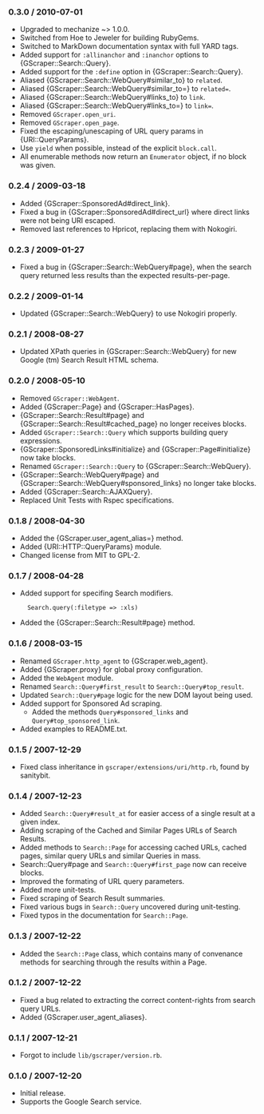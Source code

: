 ### 0.3.0 / 2010-07-01

* Upgraded to mechanize ~> 1.0.0.
* Switched from Hoe to Jeweler for building RubyGems.
* Switched to MarkDown documentation syntax with full YARD tags.
* Added support for `:allinanchor` and `:inanchor` options to
  {GScraper::Search::Query}.
* Added support for the `:define` option in {GScraper::Search::Query}.
* Aliased {GScraper::Search::WebQuery#similar_to} to `related`.
* Aliased {GScraper::Search::WebQuery#similar_to=} to `related=`.
* Aliased {GScraper::Search::WebQuery#links_to} to `link`.
* Aliased {GScraper::Search::WebQuery#links_to=} to `link=`.
* Removed `GScraper.open_uri`.
* Removed `GScraper.open_page`.
* Fixed the escaping/unescaping of URL query params in {URI::QueryParams}.
* Use `yield` when possible, instead of the explicit `block.call`.
* All enumerable methods now return an `Enumerator` object, if no block was
  given.

### 0.2.4 / 2009-03-18

* Added {GScraper::SponsoredAd#direct_link}.
* Fixed a bug in {GScraper::SponsoredAd#direct_url} where direct links
  were not being URI escaped.
* Removed last references to Hpricot, replacing them with Nokogiri.

### 0.2.3 / 2009-01-27

* Fixed a bug in {GScraper::Search::WebQuery#page}, when the search query
  returned less results than the expected results-per-page.

### 0.2.2 / 2009-01-14

* Updated {GScraper::Search::WebQuery} to use Nokogiri properly.

### 0.2.1 / 2008-08-27

* Updated XPath queries in {GScraper::Search::WebQuery} for new Google (tm)
  Search Result HTML schema.

### 0.2.0 / 2008-05-10

* Removed `GScraper::WebAgent`.
* Added {GScraper::Page} and {GScraper::HasPages}.
* {GScraper::Search::Result#page} and {GScraper::Search::Result#cached_page}
  no longer receives blocks.
* Added `GScraper::Search::Query` which supports building query expressions.
* {GScraper::SponsoredLinks#initialize} and {GScraper::Page#initialize}
  now take blocks.
* Renamed `GScraper::Search::Query` to {GScraper::Search::WebQuery}.
* {GScraper::Search::WebQuery#page} and
  {GScraper::Search::WebQuery#sponsored_links} no longer take blocks.
* Added {GScraper::Search::AJAXQuery}.
* Replaced Unit Tests with Rspec specifications.

### 0.1.8 / 2008-04-30

* Added the {GScraper.user_agent_alias=} method.
* Added {URI::HTTP::QueryParams} module.
* Changed license from MIT to GPL-2.

### 0.1.7 / 2008-04-28

* Added support for specifing Search modifiers.

        Search.query(:filetype => :xls)

* Added the {GScraper::Search::Result#page} method.

### 0.1.6 / 2008-03-15

* Renamed `GScraper.http_agent` to {GScraper.web_agent}.
* Added {GScraper.proxy} for global proxy configuration.
* Added the `WebAgent` module.
* Renamed `Search::Query#first_result` to `Search::Query#top_result`.
* Updated `Search::Query#page` logic for the new DOM layout being used.
* Added support for Sponsored Ad scraping.
  * Added the methods `Query#sponsored_links` and
    `Query#top_sponsored_link`.
* Added examples to README.txt.

### 0.1.5 / 2007-12-29

* Fixed class inheritance in `gscraper/extensions/uri/http.rb`, found by
  sanitybit.

### 0.1.4 / 2007-12-23

* Added `Search::Query#result_at` for easier access of a single result at
  a given index.
* Adding scraping of the Cached and Similar Pages URLs of Search
  Results.
* Added methods to `Search::Page` for accessing cached URLs, cached pages,
  similar query URLs and similar Queries in mass.
* Search::Query#page and `Search::Query#first_page` now can receive blocks.
* Improved the formating of URL query parameters.
* Added more unit-tests.
* Fixed scraping of Search Result summaries.
* Fixed various bugs in `Search::Query` uncovered during unit-testing.
* Fixed typos in the documentation for `Search::Page`.

### 0.1.3 / 2007-12-22

* Added the `Search::Page` class, which contains many of convenance methods
  for searching through the results within a Page.

### 0.1.2 / 2007-12-22

* Fixed a bug related to extracting the correct content-rights from search
  query URLs.
* Added {GScraper.user_agent_aliases}.

### 0.1.1 / 2007-12-21

* Forgot to include `lib/gscraper/version.rb`.

### 0.1.0 / 2007-12-20

* Initial release.
* Supports the Google Search service.

